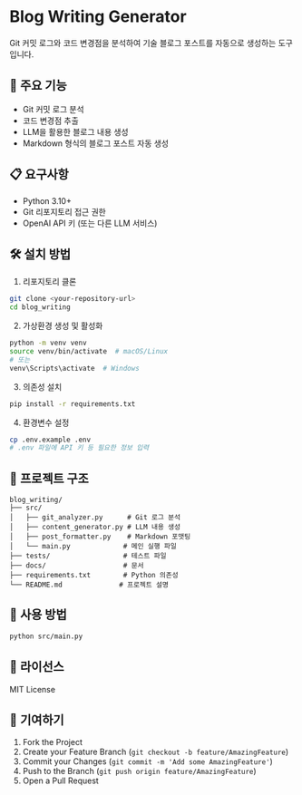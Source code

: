 # Blog Writing Generator

Git 커밋 로그와 코드 변경점을 분석하여 기술 블로그 포스트를 자동으로 생성하는 도구입니다.

## 🚀 주요 기능

- Git 커밋 로그 분석
- 코드 변경점 추출
- LLM을 활용한 블로그 내용 생성
- Markdown 형식의 블로그 포스트 자동 생성

## 📋 요구사항

- Python 3.10+
- Git 리포지토리 접근 권한
- OpenAI API 키 (또는 다른 LLM 서비스)

## 🛠️ 설치 방법

1. 리포지토리 클론
```bash
git clone <your-repository-url>
cd blog_writing
```

2. 가상환경 생성 및 활성화
```bash
python -m venv venv
source venv/bin/activate  # macOS/Linux
# 또는
venv\Scripts\activate  # Windows
```

3. 의존성 설치
```bash
pip install -r requirements.txt
```

4. 환경변수 설정
```bash
cp .env.example .env
# .env 파일에 API 키 등 필요한 정보 입력
```

## 📁 프로젝트 구조

```
blog_writing/
├── src/
│   ├── git_analyzer.py      # Git 로그 분석
│   ├── content_generator.py # LLM 내용 생성
│   ├── post_formatter.py    # Markdown 포맷팅
│   └── main.py             # 메인 실행 파일
├── tests/                  # 테스트 파일
├── docs/                   # 문서
├── requirements.txt        # Python 의존성
└── README.md              # 프로젝트 설명
```

## 🎯 사용 방법

```bash
python src/main.py
```

## 📝 라이선스

MIT License

## 🤝 기여하기

1. Fork the Project
2. Create your Feature Branch (`git checkout -b feature/AmazingFeature`)
3. Commit your Changes (`git commit -m 'Add some AmazingFeature'`)
4. Push to the Branch (`git push origin feature/AmazingFeature`)
5. Open a Pull Request
